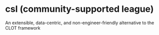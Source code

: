 # csl (community-supported league)
An extensible, data-centric, and non-engineer-friendly alternative to the CLOT framework
